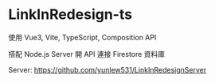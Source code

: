 # LinkInRedesign-ts

使用 Vue3, Vite, TypeScript, Composition API

搭配 Node.js Server 開 API 連接 Firestore 資料庫

Server: https://github.com/yunlew531/LinkInRedesignServer